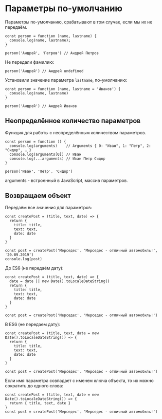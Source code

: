 # Параметры по-умолчанию
Параметры по-умолчанию, срабатывают в том случае, если мы их не передаём.

    const person = function (name, lastname) {
      console.log(name, lastname);
    }

    person('Андрей', 'Петров') // Андрей Петров

Не передали фамилию:

    person('Андрей') // Андрей undefined

Установили значение параметра `lastname`, по-умолчанию:

    const person = function (name, lastname = 'Иванов') {
      console.log(name, lastname)
    }

    person('Андрей') // Андрей Иванов

## Неопределённое количество параметров
Функция для работы с неопределённым количеством параметров.

    const person = function () {
      console.log(arguments)    // Arguments { 0: "Иван", 1: "Петр", 2: "Сидор", … }
      console.log(arguments[0]) // Иван
      console.log(...arguments) // Иван Петр Сидор
    }

    person('Иван', 'Петр', 'Сидор')

arguments - встроенный в JavaScript, массив параметров.

## Возвращаем объект
Передаём все значения для параметров:

    const createPost = (title, text, date) => {
      return {
        title: title,
        text: text,
        date: date
      }
    }

    const post = createPost('Мерседес', 'Мерседес - отличный автомобиль!', '20.09.2019')
    console.log(post)
    
До ES6 (не передаём дату):

    const createPost = (title, text, date) => {
      date = date || new Date().toLocaleDateString()
      return {
        title: title,
        text: text,
        date: date
      }
    }

    const post = createPost('Мерседес', 'Мерседес - отличный автомобиль!')

В ES6 (не передаем дату):

    const createPost = (title, text, date = new Date().toLocaleDateString()) => {
      return {
        title: title,
        text: text,
        date: date
      }
    }

    const post = createPost('Мерседес', 'Мерседес - отличный автомобиль!')

Если имя параметра совпадает с именем ключа объекта, то их можно сократить до одного слова:

    const createPost = (title, text, date = new Date().toLocaleDateString()) => {
      return { title, text, date }
    }
    const post = createPost('Мерседес', 'Мерседес - отличный автомобиль!')
